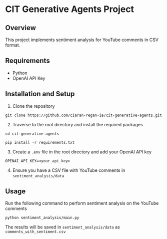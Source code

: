 # CIT Generative Agents Project

## Overview
This project implements sentiment analysis for YouTube comments in CSV format.

## Requirements
- Python
- OpenAI API Key

## Installation and Setup
1. Clone the repository
```
git clone https://github.com/ciaran-regan-ie/cit-generative-agents.git
```
2. Traverse to the root directory and install the required packages
```
cd cit-generative-agents
```
```
pip install -r requirements.txt
```
3. Create a `.env` file in the root directory and add your OpenAI API key
```
OPENAI_API_KEY=<your_api_key>
```
4. Ensure you have a CSV file with YouTube comments in `sentiment_analysis/data`

## Usage
Run the following command to perform sentiment analysis on the YouTube comments
```
python sentiment_analysis/main.py
```
The results will be saved in `sentiment_analysis/data` as `comments_with_sentiment.csv`
